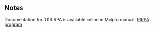 ## Notes
Documentation for (U)RIRPA is available online in Molpro manual: [RIRPA program](https://www.molpro.net/manual/doku.php?id=kohn-sham_random-phase_approximation#rirpa_program)
